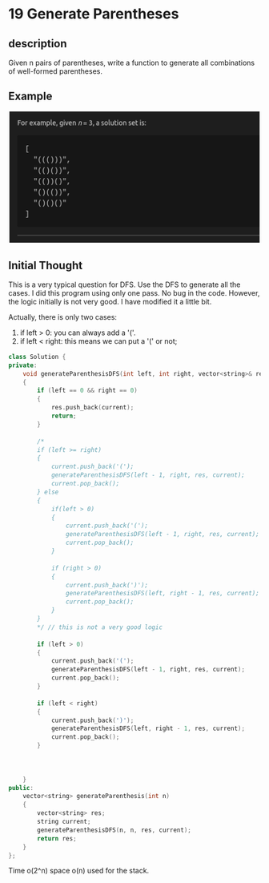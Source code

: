 # 19 Generate Parentheses

## description

Given n pairs of parentheses, write a function to generate all combinations of well-formed parentheses.

## Example

<p align = "center">   <img width = "500" src = "images/19_generate_parentheses_2020-01-16-14-20-30.png "> </p>

## Initial Thought

This is a very typical question for DFS. Use the DFS to generate all the cases. I did this program using only one pass. No bug in the code. However, the logic initially is not very good. I have modified it a little bit. 

Actually, there is only two cases: 

1. if left > 0: you can always add a '('. 
2. if left < right: this means we can put a '(' or not; 
   
```cpp
class Solution {
private: 
    void generateParenthesisDFS(int left, int right, vector<string>& res, string& current)
    {
        if (left == 0 && right == 0)
        {
            res.push_back(current); 
            return;
        }

        /*
        if (left >= right)
        {
            current.push_back('(');
            generateParenthesisDFS(left - 1, right, res, current); 
            current.pop_back(); 
        } else
        {
            if(left > 0)
            {
                current.push_back('(');
                generateParenthesisDFS(left - 1, right, res, current); 
                current.pop_back(); 
            }

            if (right > 0)
            {
                current.push_back(')');
                generateParenthesisDFS(left, right - 1, res, current); 
                current.pop_back(); 
            }
        }
        */ // this is not a very good logic

        if (left > 0)
        {
            current.push_back('(');
            generateParenthesisDFS(left - 1, right, res, current); 
            current.pop_back();
        }

        if (left < right)
        {
            current.push_back(')');
            generateParenthesisDFS(left, right - 1, res, current); 
            current.pop_back(); 
        }



    }
public:
    vector<string> generateParenthesis(int n) 
    {
        vector<string> res; 
        string current; 
        generateParenthesisDFS(n, n, res, current); 
        return res; 
    }
};

```

Time o(2^n)
space o(n) used for the stack. 

